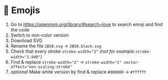 # 🍱 Emojis

1. Go to https://openmoji.org/library/#search=love to search emoji and find the code
2. Switch to non-color version
3. Download SVG
4. Rename the file `2B50.svg` -> `2B50.black.svg`
5. Check that every stroke `stroke-width="2"` _(not for example `stroke-width="1.949"`)_
6. Find & replace `stroke-width="2"` -> `stroke-width="1" vector-effect="non-scaling-stroke"`
7. _optional_ Make white version by find & replace `#000000` -> `#ffffff`
